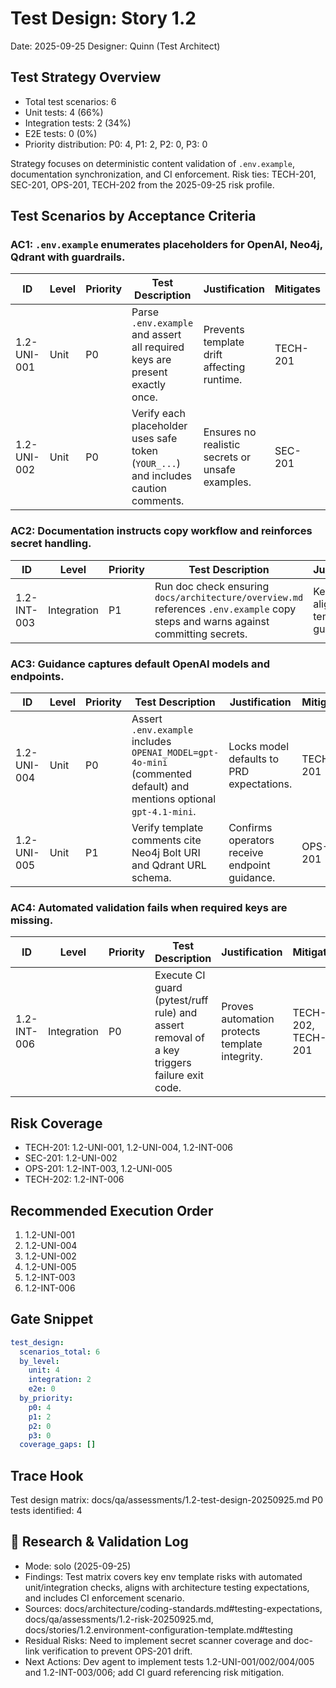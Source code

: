 # Test Design: Story 1.2

Date: 2025-09-25
Designer: Quinn (Test Architect)

## Test Strategy Overview
- Total test scenarios: 6
- Unit tests: 4 (66%)
- Integration tests: 2 (34%)
- E2E tests: 0 (0%)
- Priority distribution: P0: 4, P1: 2, P2: 0, P3: 0

Strategy focuses on deterministic content validation of `.env.example`, documentation synchronization, and CI enforcement. Risk ties: TECH-201, SEC-201, OPS-201, TECH-202 from the 2025-09-25 risk profile.

## Test Scenarios by Acceptance Criteria

### AC1: `.env.example` enumerates placeholders for OpenAI, Neo4j, Qdrant with guardrails.
| ID              | Level       | Priority | Test Description                                                                    | Justification                                  | Mitigates |
|-----------------|-------------|----------|--------------------------------------------------------------------------------------|------------------------------------------------|-----------|
| 1.2-UNI-001     | Unit        | P0       | Parse `.env.example` and assert all required keys are present exactly once.         | Prevents template drift affecting runtime.      | TECH-201 |
| 1.2-UNI-002     | Unit        | P0       | Verify each placeholder uses safe token (`YOUR_...`) and includes caution comments. | Ensures no realistic secrets or unsafe examples.| SEC-201 |

### AC2: Documentation instructs copy workflow and reinforces secret handling.
| ID              | Level       | Priority | Test Description                                                                    | Justification                                  | Mitigates |
|-----------------|-------------|----------|--------------------------------------------------------------------------------------|------------------------------------------------|-----------|
| 1.2-INT-003     | Integration | P1       | Run doc check ensuring `docs/architecture/overview.md` references `.env.example` copy steps and warns against committing secrets. | Keeps docs aligned with template guardrails. | OPS-201 |

### AC3: Guidance captures default OpenAI models and endpoints.
| ID              | Level       | Priority | Test Description                                                                    | Justification                                  | Mitigates |
|-----------------|-------------|----------|--------------------------------------------------------------------------------------|------------------------------------------------|-----------|
| 1.2-UNI-004     | Unit        | P0       | Assert `.env.example` includes `OPENAI_MODEL=gpt-4o-mini` (commented default) and mentions optional `gpt-4.1-mini`. | Locks model defaults to PRD expectations. | TECH-201 |
| 1.2-UNI-005     | Unit        | P1       | Verify template comments cite Neo4j Bolt URI and Qdrant URL schema.                 | Confirms operators receive endpoint guidance.   | OPS-201 |

### AC4: Automated validation fails when required keys are missing.
| ID              | Level       | Priority | Test Description                                                                    | Justification                                  | Mitigates |
|-----------------|-------------|----------|--------------------------------------------------------------------------------------|------------------------------------------------|-----------|
| 1.2-INT-006     | Integration | P0       | Execute CI guard (pytest/ruff rule) and assert removal of a key triggers failure exit code. | Proves automation protects template integrity. | TECH-202, TECH-201 |

## Risk Coverage
- TECH-201: 1.2-UNI-001, 1.2-UNI-004, 1.2-INT-006
- SEC-201: 1.2-UNI-002
- OPS-201: 1.2-INT-003, 1.2-UNI-005
- TECH-202: 1.2-INT-006

## Recommended Execution Order
1. 1.2-UNI-001
2. 1.2-UNI-004
3. 1.2-UNI-002
4. 1.2-UNI-005
5. 1.2-INT-003
6. 1.2-INT-006

## Gate Snippet
```yaml
test_design:
  scenarios_total: 6
  by_level:
    unit: 4
    integration: 2
    e2e: 0
  by_priority:
    p0: 4
    p1: 2
    p2: 0
    p3: 0
  coverage_gaps: []
```

## Trace Hook
Test design matrix: docs/qa/assessments/1.2-test-design-20250925.md
P0 tests identified: 4

## 🔬 Research & Validation Log
- Mode: solo (2025-09-25)
- Findings: Test matrix covers key env template risks with automated unit/integration checks, aligns with architecture testing expectations, and includes CI enforcement scenario.
- Sources: docs/architecture/coding-standards.md#testing-expectations, docs/qa/assessments/1.2-risk-20250925.md, docs/stories/1.2.environment-configuration-template.md#testing
- Residual Risks: Need to implement secret scanner coverage and doc-link verification to prevent OPS-201 drift.
- Next Actions: Dev agent to implement tests 1.2-UNI-001/002/004/005 and 1.2-INT-003/006; add CI guard referencing risk mitigation.

